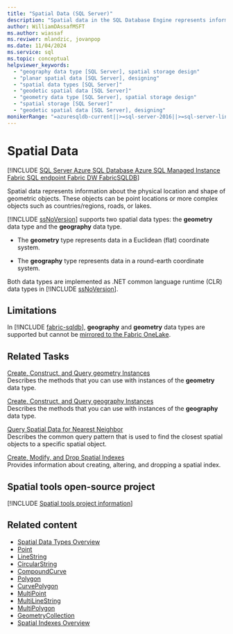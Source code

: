 ```yaml
---
title: "Spatial Data (SQL Server)"
description: "Spatial data in the SQL Database Engine represents information about the physical location and shape of geometric objects."
author: WilliamDAssafMSFT
ms.author: wiassaf
ms.reviwer: mlandzic, jovanpop
ms.date: 11/04/2024
ms.service: sql
ms.topic: conceptual
helpviewer_keywords:
  - "geography data type [SQL Server], spatial storage design"
  - "planar spatial data [SQL Server], designing"
  - "spatial data types [SQL Server]"
  - "geodetic spatial data [SQL Server]"
  - "geometry data type [SQL Server], spatial storage design"
  - "spatial storage [SQL Server]"
  - "geodetic spatial data [SQL Server], designing"
monikerRange: "=azuresqldb-current||>=sql-server-2016||>=sql-server-linux-2017||=azuresqldb-mi-current||=fabric"
---
```

# Spatial Data
[!INCLUDE [SQL Server Azure SQL Database Azure SQL Managed Instance Fabric SQL endpoint Fabric DW FabricSQLDB](../../includes/applies-to-version/sql-asdb-asdbmi-fabricse-fabricdw-fabricsqldb.md)]  

  Spatial data represents information about the physical location and shape of geometric objects. These objects can be point locations or more complex objects such as countries/regions, roads, or lakes.  
  
 [!INCLUDE [ssNoVersion](../../includes/ssnoversion-md.md)] supports two spatial data types: the **geometry** data type and the **geography** data type.  
  
-   The **geometry** type represents data in a Euclidean (flat) coordinate system.  
  
-   The **geography** type represents data in a round-earth coordinate system.  
  
 Both data types are implemented as .NET common language runtime (CLR) data types in [!INCLUDE [ssNoVersion](../../includes/ssnoversion-md.md)].  
  
## Limitations

In [!INCLUDE [fabric-sqldb](../../includes/fabric-sqldb.md)], **geography** and **geometry** data types are supported but cannot be [mirrored to the Fabric OneLake](/fabric/database/sql/mirroring-overview).

<a id="reltasks"></a>

## Related Tasks
 [Create, Construct, and Query geometry Instances](create-construct-and-query-geometry-instances.md)  
 Describes the methods that you can use with instances of the **geometry** data type.  
  
 [Create, Construct, and Query geography Instances](create-construct-and-query-geography-instances.md)  
 Describes the methods that you can use with instances of the **geography** data type.  
  
 [Query Spatial Data for Nearest Neighbor](query-spatial-data-for-nearest-neighbor.md)  
 Describes the common query pattern that is used to find the closest spatial objects to a specific spatial object.  
  
 [Create, Modify, and Drop Spatial Indexes](create-modify-and-drop-spatial-indexes.md)  
 Provides information about creating, altering, and dropping a spatial index.  

## Spatial tools open-source project

[!INCLUDE [Spatial tools project information](../../includes/spatial-tools.md)]

## Related content

- [Spatial Data Types Overview](spatial-data-types-overview.md)
- [Point](point.md)
- [LineString](linestring.md)
- [CircularString](circularstring.md)
- [CompoundCurve](compoundcurve.md)
- [Polygon](polygon.md)
- [CurvePolygon](curvepolygon.md)
- [MultiPoint](multipoint.md)
- [MultiLineString](multilinestring.md)
- [MultiPolygon](multipolygon.md)
- [GeometryCollection](geometrycollection.md)
- [Spatial Indexes Overview](spatial-indexes-overview.md)

